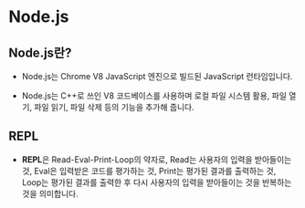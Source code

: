 # **Node.js**

## Node.js란?

- Node.js는 Chrome V8 JavaScript 엔진으로 빌드된 JavaScript 런타임입니다.

- Node.js는 C++로 쓰인 V8 코드베이스를 사용하며 로컬 파일 시스템 활용, 파일 열기, 파일 읽기, 파일 삭제 등의 기능을 추가해 줍니다.

## REPL

- **REPL**은 Read-Eval-Print-Loop의 약자로, Read는 사용자의 입력을 받아들이는 것, Eval은 입력받은 코드를 평가하는 것, Print는 평가된 결과를 출력하는 것, Loop는 평가된 결과를 출력한 후 다시 사용자의 입력을 받아들이는 것을 반복하는 것을 의미합니다.
